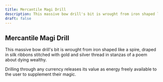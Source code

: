 ```yaml
---
title: Mercantile Magi Drill
description: This massive bow drill's bit is wrought from iron shaped like a spire, draped in silk ribbons stitched with gold and silver thread in stanzas of a poem about dying wealthy....
draft: false
---
```


## Mercantile Magi Drill

This massive bow drill's bit is wrought from iron shaped like a spire, draped in silk ribbons stitched with gold and silver thread in stanzas of a poem about dying wealthy.

Drilling through any currency releases its value as energy freely available to the user to supplement their magic.
